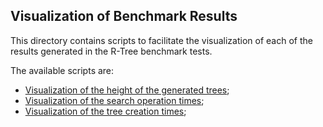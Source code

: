 
## Visualization of Benchmark Results

This directory contains scripts to facilitate the visualization of each of the results generated in the R-Tree benchmark tests.

The available scripts are:
- [Visualization of the height of the generated trees](htree.py);
- [Visualization of the search operation times](search.py);
- [Visualization of the tree creation times](insert.py);
